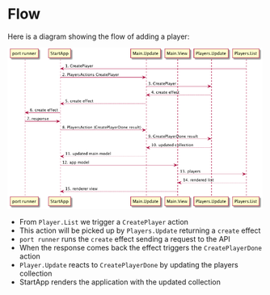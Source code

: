 # Flow

Here is a diagram showing the flow of adding a player:

![Flow](flow-v04.png)

- From `Player.List` we trigger a `CreatePlayer` action
- This action will be picked up by `Players.Update` returning a `create` effect
- `port runner` runs the `create` effect sending a request to the API
- When the response comes back the effect triggers the `CreatePlayerDone` action
- `Player.Update` reacts to `CreatePlayerDone` by updating the players collection
- StartApp renders the application with the updated collection

